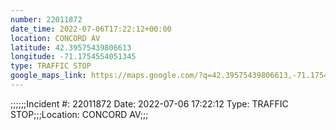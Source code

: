 ```yaml
---
number: 22011872
date_time: 2022-07-06T17:22:12+00:00
location: CONCORD AV
latitude: 42.39575439806613
longitude: -71.1754554051345
type: TRAFFIC STOP
google_maps_link: https://maps.google.com/?q=42.39575439806613,-71.1754554051345
---
```


;;;;;;Incident #: 22011872  Date: 2022-07-06 17:22:12   Type: TRAFFIC STOP;;;Location: CONCORD AV;;;
